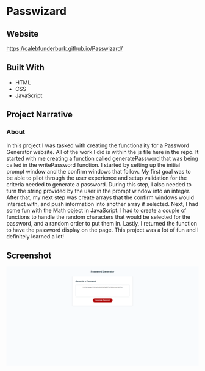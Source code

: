 # Passwizard

## Website

https://calebfunderburk.github.io/Passwizard/

## Built With

- HTML
- CSS
- JavaScript

## Project Narrative

### About

In this project I was tasked with creating the functionality for a Password Generator website. All of the work I did is within the js file here in the repo. It started with me creating a function called generatePassword that was being called in the writePassword function. I started by setting up the initial prompt window and the confirm windows that follow. My first goal was to be able to pilot through the user experience and setup validation for the criteria needed to generate a password. During this step, I also needed to turn the string provided by the user in the prompt window into an integer. After that, my next step was create arrays that the confirm windows would interact with, and push information into another array if selected. Next, I had some fun with the Math object in JavaScript. I had to create a couple of functions to handle the random characters that would be selected for the password, and a random order to put them in. Lastly, I returned the function to have the password display on the page. This project was a lot of fun and I definitely learned a lot!

## Screenshot

![Screenshot of my project](assets/screenshot.png)